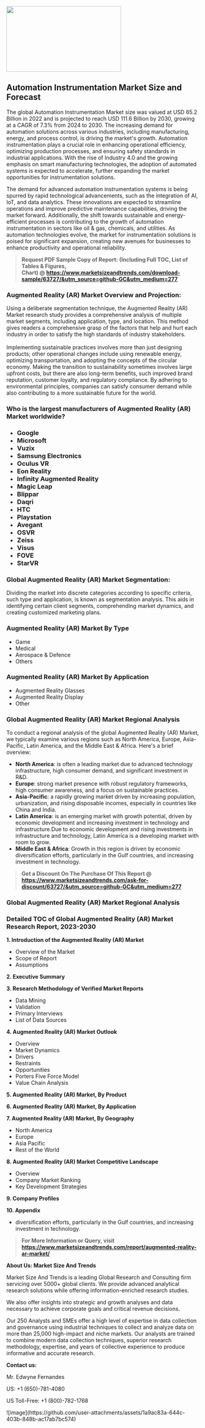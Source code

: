 <p><img class="alignnone size-medium wp-image-20088" src="https://ffe5etoiles.com/wp-content/uploads/2024/12/MST1-300x171.png" alt="" width="300" height="171" /></p><h2>Automation Instrumentation Market Size and Forecast</h2><p>The global Automation Instrumentation Market size was valued at USD 65.2 Billion in 2022 and is projected to reach USD 111.6 Billion by 2030, growing at a CAGR of 7.3% from 2024 to 2030. The increasing demand for automation solutions across various industries, including manufacturing, energy, and process control, is driving the market's growth. Automation instrumentation plays a crucial role in enhancing operational efficiency, optimizing production processes, and ensuring safety standards in industrial applications. With the rise of Industry 4.0 and the growing emphasis on smart manufacturing technologies, the adoption of automated systems is expected to accelerate, further expanding the market opportunities for instrumentation solutions.</p><p>The demand for advanced automation instrumentation systems is being spurred by rapid technological advancements, such as the integration of AI, IoT, and data analytics. These innovations are expected to streamline operations and improve predictive maintenance capabilities, driving the market forward. Additionally, the shift towards sustainable and energy-efficient processes is contributing to the growth of automation instrumentation in sectors like oil & gas, chemicals, and utilities. As automation technologies evolve, the market for instrumentation solutions is poised for significant expansion, creating new avenues for businesses to enhance productivity and operational reliability.</p></p><blockquote id="" class=""><strong>Request PDF Sample Copy of Report: (Including Full TOC, List of Tables &amp; Figures, Chart)&nbsp;@&nbsp;<strong><a href="https://www.marketsizeandtrends.com/download-sample/63727/&utm_source=github-GC&utm_medium=277" target="_blank">https://www.marketsizeandtrends.com/download-sample/63727/&utm_source=github-GC&utm_medium=277</a></strong></strong></blockquote><h3 id="" class="">Augmented Reality (AR) Market&nbsp;Overview and Projection:</h3><p id="" class="">Using a deliberate segmentation technique, the Augmented Reality (AR) Market research study provides a comprehensive analysis of multiple market segments, including application, type, and location. This method gives readers a comprehensive grasp of the factors that help and hurt each industry in order to satisfy the high standards of industry stakeholders. <br /> <br />Implementing sustainable practices involves more than just designing products; other operational changes include using renewable energy, optimizing transportation, and adopting the concepts of the circular economy. Making the transition to sustainability sometimes involves large upfront costs, but there are also long-term benefits, such improved brand reputation, customer loyalty, and regulatory compliance. By adhering to environmental principles, companies can satisfy consumer demand while also contributing to a more sustainable future for the world.</p><h3 id="" class="">Who is the largest manufacturers of&nbsp;Augmented Reality (AR) Market worldwide?</h3><h3 class=""><p><ul><li>Google </li><li> Microsoft </li><li> Vuzix </li><li> Samsung Electronics </li><li> Oculus VR </li><li> Eon Reality </li><li> Infinity Augmented Reality </li><li> Magic Leap </li><li> Blippar </li><li> Daqri </li><li> HTC </li><li> Playstation </li><li> Avegant </li><li> OSVR </li><li> Zeiss </li><li> Visus </li><li> FOVE </li><li> StarVR</li></ul></p></h3><h3 id="" class="">Global&nbsp;Augmented Reality (AR) Market Segmentation:</h3><p id="" class="">Dividing the market into discrete categories according to specific criteria, such type and application, is known as segmentation analysis. This aids in identifying certain client segments, comprehending market dynamics, and creating customized marketing plans.</p><h3 id="" class="">Augmented Reality (AR) Market&nbsp;By Type</h3><p><p><ul><li>Game </li><li> Medical </li><li> Aerospace & Defence </li><li> Others</p></li></ul></p></p><h3 id="" class="">Augmented Reality (AR) Market&nbsp;By Application</h3><p class=""><p><ul><li>Augmented Reality Glasses </li><li> Augmented Reality Display </li><li> Other</li></ul></p></p><h3 id="" class="">Global Augmented Reality (AR) Market Regional Analysis</h3><p id="" class="">To conduct a regional analysis of the global Augmented Reality (AR) Market, we typically examine various regions such as North America, Europe, Asia-Pacific, Latin America, and the Middle East &amp; Africa. Here's a brief overview:</p><ul><li><strong>North America</strong>: is often a leading market due to advanced technology infrastructure, high consumer demand, and significant investment in R&amp;D.</li><li><strong>Europe</strong>: strong market presence with robust regulatory frameworks, high consumer awareness, and a focus on sustainable practices.</li><li><strong>Asia-Pacific</strong>: a rapidly growing market driven by increasing population, urbanization, and rising disposable incomes, especially in countries like China and India.</li><li><strong>Latin America</strong>: is an emerging market with growth potential, driven by economic development and increasing investment in technology and infrastructure.Due to economic development and rising investments in infrastructure and technology, Latin America is a developing market with room to grow.</li><li><strong>Middle East &amp; Africa</strong>: Growth in this region is driven by economic diversification efforts, particularly in the Gulf countries, and increasing investment in technology.</li></ul><blockquote id="" class=""><strong>Get a Discount On The Purchase Of This Report @ <strong><a href="https://www.marketsizeandtrends.com/ask-for-discount/63727/&utm_source=github-GC&utm_medium=277" target="_blank">https://www.marketsizeandtrends.com/ask-for-discount/63727/&utm_source=github-GC&utm_medium=277</a></strong></strong></blockquote><h3 id="" class="">Global Augmented Reality (AR) Market Regional Analysis</h3><h3 id="" class="">Detailed TOC of Global Augmented Reality (AR) Market Research Report, 2023-2030</h3><p id="" class=""><strong>1. Introduction of the Augmented Reality (AR) Market</strong></p><ul><li>Overview of the Market</li><li>Scope of Report</li><li>Assumptions</li></ul><p id="" class=""><strong>2. Executive Summary</strong></p><p id="" class=""><strong>3. Research Methodology of Verified Market Reports</strong></p><ul><li>Data Mining</li><li>Validation</li><li>Primary Interviews</li><li>List of Data Sources</li></ul><p id="" class=""><strong>4. Augmented Reality (AR) Market Outlook</strong></p><ul><li>Overview</li><li>Market Dynamics</li><li>Drivers</li><li>Restraints</li><li>Opportunities</li><li>Porters Five Force Model</li><li>Value Chain Analysis</li></ul><p id="" class=""><strong>5. Augmented Reality (AR) Market, By Product</strong></p><p id="" class=""><strong>6. Augmented Reality (AR) Market, By Application</strong></p><p id="" class=""><strong>7. Augmented Reality (AR) Market, By Geography</strong></p><ul><li>North America</li><li>Europe</li><li>Asia Pacific</li><li>Rest of the World</li></ul><p id="" class=""><strong>8. Augmented Reality (AR) Market Competitive Landscape</strong></p><ul><li>Overview</li><li>Company Market Ranking</li><li>Key Development Strategies</li></ul><p id="" class=""><strong>9. Company Profiles</strong></p><p id="" class=""><strong>10. Appendix</strong></p><ul><li>diversification efforts, particularly in the Gulf countries, and increasing investment in technology.</li></ul><blockquote id="" class=""><strong>For More Information or Query, visit <strong><strong><a href="https://www.marketsizeandtrends.com/report/augmented-reality-ar-market/" target="_blank">https://www.marketsizeandtrends.com/report/augmented-reality-ar-market/</a></strong></strong></strong></blockquote><p id="" class=""><strong>About Us: Market Size And Trends</strong></p><p id="" class="">Market Size And Trends is a leading Global Research and Consulting firm servicing over 5000+ global clients. We provide advanced analytical research solutions while offering information-enriched research studies.</p><p id="" class="">We also offer insights into strategic and growth analyses and data necessary to achieve corporate goals and critical revenue decisions.</p><p id="" class="">Our 250 Analysts and SMEs offer a high level of expertise in data collection and governance using industrial techniques to collect and analyze data on more than 25,000 high-impact and niche markets. Our analysts are trained to combine modern data collection techniques, superior research methodology, expertise, and years of collective experience to produce informative and accurate research.</p><p id="" class=""><strong>Contact us:</strong></p><p id="" class="">Mr. Edwyne Fernandes</p><p id="" class="">US: +1 (650)-781-4080</p><p id="" class="">US Toll-Free: +1 (800)-782-1768</p>
![image](https://github.com/user-attachments/assets/1a9ac83a-644c-403b-848b-ac17ab7bc574)
